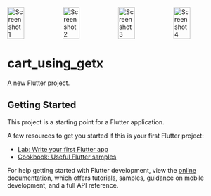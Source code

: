 <div style="display:flex; justify-content:space-between;">
    <img src="https://github.com/SELSHA-CS/cart_using_getx/assets/142321043/9440538e-2833-4da2-ae1d-2019bbeefe77" alt="Screenshot 1" width="30%">
    <img src="https://github.com/SELSHA-CS/cart_using_getx/assets/142321043/ad47b9d2-c96c-4511-996b-f7d86a2bf17b" alt="Screenshot 2" width="30%">
    <img src="https://github.com/SELSHA-CS/cart_using_getx/assets/142321043/272c20e2-c705-4d3c-96ff-198810edeeb7" alt="Screenshot 3" width="30%">
    <img src="https://github.com/SELSHA-CS/cart_using_getx/assets/142321043/7b95e033-4001-4d9c-96b7-c31babd2cc94" alt="Screenshot 4" width="30%">
</div>

# cart_using_getx

A new Flutter project.

## Getting Started

This project is a starting point for a Flutter application.

A few resources to get you started if this is your first Flutter project:

- [Lab: Write your first Flutter app](https://docs.flutter.dev/get-started/codelab)
- [Cookbook: Useful Flutter samples](https://docs.flutter.dev/cookbook)

For help getting started with Flutter development, view the
[online documentation](https://docs.flutter.dev/), which offers tutorials,
samples, guidance on mobile development, and a full API reference.
